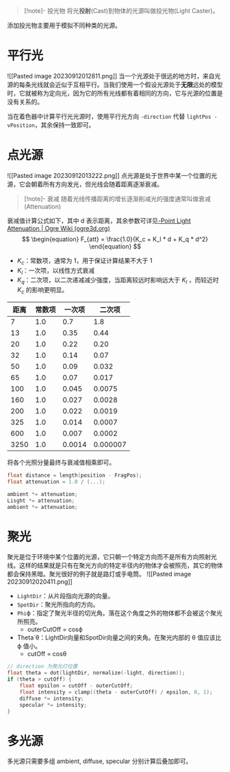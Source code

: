 > [!note]- 投光物
> 将光**投射**(Cast)到物体的光源叫做投光物(Light Caster)。

添加投光物主要用于模拟不同种类的光源。
# 平行光
![[Pasted image 20230912012811.png]]
当一个光源处于很远的地方时，来自光源的每条光线就会近似于互相平行。当我们使用一个假设光源处于**无限**远处的模型时，它就被称为定向光，因为它的所有光线都有着相同的方向，它与光源的位置是没有关系的。

当在着色器中计算平行光光源时，使用平行光方向 `-direction` 代替 `lightPos - vPosition`，其余保持一致即可。
# 点光源
![[Pasted image 20230912013222.png]]
点光源是处于世界中某一个位置的光源，它会朝着所有方向发光，但光线会随着距离逐渐衰减。

> [!note]- 衰减
> 随着光线传播距离的增长逐渐削减光的强度通常叫做衰减(Attenuation)

衰减值计算公式如下，其中 d 表示距离，其余参数可详见[-Point Light Attenuation | Ogre Wiki (ogre3d.org)](https://wiki.ogre3d.org/tiki-index.php?page=-Point+Light+Attenuation)
$$
\begin{equation} F_{att} = \frac{1.0}{K_c + K_l * d + K_q * d^2} \end{equation}
$$
- $K_c$：常数项，通常为 1，用于保证计算结果不大于 1 
- $K_l$：一次项，以线性方式衰减
- $K_q$：二次项，以二次递减减少强度，当距离较远时影响远大于 $K_l$ ，而较近时 $K_c$ 的影响更明显。

| 距离 | 常数项 | 一次项 | 二次项   |
| ---- | ------ | ------ | -------- |
| 7    | 1.0    | 0.7    | 1.8      |
| 13   | 1.0    | 0.35   | 0.44     |
| 20   | 1.0    | 0.22   | 0.20     |
| 32   | 1.0    | 0.14   | 0.07     |
| 50   | 1.0    | 0.09   | 0.032    |
| 65   | 1.0    | 0.07   | 0.017    |
| 100  | 1.0    | 0.045  | 0.0075   |
| 160  | 1.0    | 0.027  | 0.0028   |
| 200  | 1.0    | 0.022  | 0.0019   |
| 325  | 1.0    | 0.014  | 0.0007   |
| 600  | 1.0    | 0.007  | 0.0002   |
| 3250 | 1.0    | 0.0014 | 0.000007 |
将各个光照分量最终与衰减值相乘即可。

```c++
float distance = length(position - FragPos);
float attenuation = 1.0 / (...);

ambient *= attenuation;
Lisght *= attenuation;
ambient *= attenuation;
```
# 聚光

聚光是位于环境中某个位置的光源，它只朝一个特定方向而不是所有方向照射光线。这样的结果就是只有在聚光方向的特定半径内的物体才会被照亮，其它的物体都会保持黑暗。聚光很好的例子就是路灯或手电筒。
![[Pasted image 20230912020411.png]]
- `LightDir`：从片段指向光源的向量。
- `SpotDir`：聚光所指向的方向。
- `Phi`ϕ：指定了聚光半径的切光角。落在这个角度之外的物体都不会被这个聚光所照亮。
	- outerCutOff = cosϕ 
- Theta`θ：LightDir向量和SpotDir向量之间的夹角。在聚光内部的 θ 值应该比 ϕ 值小。
	- cutOff = cosθ 

```c++
// direction 为聚光灯位置
float theta = dot(lightDir, normalize(-light, direction));
if (theta > cutOff) {
    float epsilon = cutOff - outerCutOff;
    float intensity = clamp((theta - outerCutOff) / epsilon, 0, 1);
    diffuse *= intensity;
    specular *= intensity;
}
```
# 多光源

多光源只需要多组 ambient, diffuse, specular 分别计算后叠加即可。
